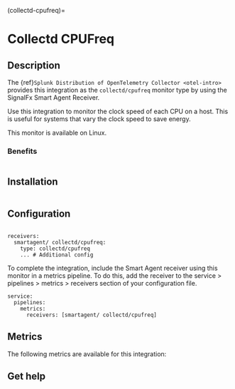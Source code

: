
(collectd-cpufreq)=

# Collectd CPUFreq
<meta name="Description" content="Documentation on the collectd/cpufreq integration for Splunk Observability Cloud.">

## Description

The {ref}`Splunk Distribution of OpenTelemetry Collector <otel-intro>` provides this integration as the `collectd/cpufreq` monitor type by using the SignalFx Smart Agent Receiver.

Use this integration to monitor the clock speed of each CPU on a host. This is useful for systems that vary the clock speed to save energy.

This monitor is available on Linux.

### Benefits

```{include} /_includes/benefits.md
```

## Installation

```{include} /_includes/collector-installation-linux.md
```

## Configuration

```{include} /_includes/configuration.md
```

```
receivers:
  smartagent/ collectd/cpufreq:
    type: collectd/cpufreq
    ... # Additional config
```

To complete the integration, include the Smart Agent receiver using this monitor in a metrics pipeline. To do this, add the receiver to the service > pipelines > metrics > receivers section of your configuration file.

```
service:
  pipelines:
    metrics:
      receivers: [smartagent/ collectd/cpufreq]
```



## Metrics

The following metrics are available for this integration:

<div class="metrics-yaml" url="https://raw.githubusercontent.com/signalfx/integrations/master/collectd-cpu/metrics.yaml"></div>

## Get help

```{include} /_includes/troubleshooting.md
```
